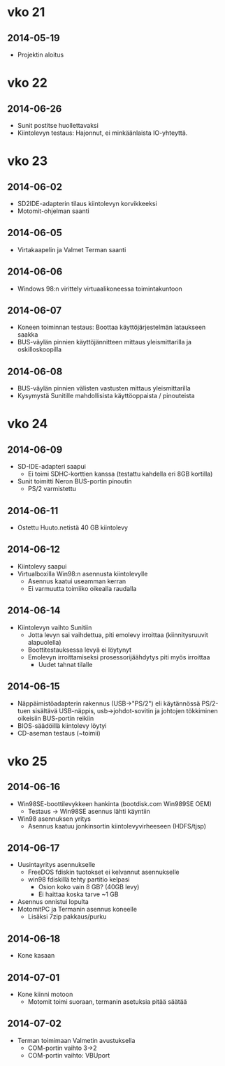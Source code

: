 
# vko 21
## 2014-05-19
* Projektin aloitus

# vko 22
## 2014-06-26
* Sunit postitse huollettavaksi
* Kiintolevyn testaus: Hajonnut, ei minkäänlaista IO-yhteyttä.

# vko 23
## 2014-06-02
* SD2IDE-adapterin tilaus kiintolevyn korvikkeeksi
* Motomit-ohjelman saanti

## 2014-06-05
* Virtakaapelin ja Valmet Terman saanti

## 2014-06-06
* Windows 98:n virittely virtuaalikoneessa toimintakuntoon

## 2014-06-07
* Koneen toiminnan testaus: Boottaa käyttöjärjestelmän lataukseen saakka
* BUS-väylän pinnien käyttöjännitteen mittaus yleismittarilla ja oskilloskoopilla

## 2014-06-08
* BUS-väylän pinnien välisten vastusten mittaus yleismittarilla
* Kysymystä Sunitille mahdollisista käyttöoppaista / pinouteista

# vko 24
## 2014-06-09
* SD-IDE-adapteri saapui
	* Ei toimi SDHC-korttien kanssa (testattu kahdella eri 8GB kortilla)
* Sunit toimitti Neron BUS-portin pinoutin
	* PS/2 varmistettu

## 2014-06-11
* Ostettu Huuto.netistä 40 GB kiintolevy

## 2014-06-12
* Kiintolevy saapui
* Virtualboxilla Win98:n asennusta kiintolevylle
	* Asennus kaatui useamman kerran
	* Ei varmuutta toimiiko oikealla raudalla

## 2014-06-14
* Kiintolevyn vaihto Sunitiin
	* Jotta levyn sai vaihdettua, piti emolevy irroittaa (kiinnitysruuvit alapuolella)
	* Boottitestauksessa levyä ei löytynyt
	* Emolevyn irroittamiseksi prosessorijäähdytys piti myös irroittaa
		* Uudet tahnat tilalle

## 2014-06-15
* Näppäimistöadapterin rakennus (USB->"PS/2") eli käytännössä PS/2-tuen sisältävä USB-näppis, usb->johdot-sovitin ja johtojen tökkiminen oikeisiin BUS-portin reikiin
* BIOS-säädöillä kiintolevy löytyi
* CD-aseman testaus (~toimii)

# vko 25
## 2014-06-16
* Win98SE-boottilevykkeen hankinta (bootdisk.com Win989SE OEM)
	* Testaus -> Win98SE asennus lähti käyntiin
* Win98 asennuksen yritys
	* Asennus kaatuu jonkinsortin kiintolevyvirheeseen (HDFS/tjsp)

## 2014-06-17
* Uusintayritys asennukselle
	* FreeDOS fdiskin tuotokset ei kelvannut asennukselle
	* win98 fdiskillä tehty partitio kelpasi
		* Osion koko vain 8 GB? (40GB levy)
		* Ei haittaa koska tarve ~1 GB
* Asennus onnistui lopulta
* MotomitPC ja Termanin asennus koneelle
	* Lisäksi 7zip pakkaus/purku

## 2014-06-18
* Kone kasaan

## 2014-07-01
* Kone kiinni motoon
	* Motomit toimi suoraan, termanin asetuksia pitää säätää

## 2014-07-02
* Terman toimimaan Valmetin avustuksella
	* COM-portin vaihto 3->2
	* COM-portin vaihto: VBUport

